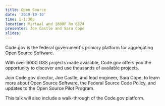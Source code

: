 ```yaml
---
title: Open Source
date: '2019-10-10'
time: 1-1:30p
location: Virtual and 1800F Rm 6324
presenter: Joe Castle and Sara Cope
slides:
---
```


Code.gov is the federal government's primary platform for aggregating Open Source Software.

With over 6000 OSS projects made available, Code.gov offers you the opportunity to discover and use thousands of available projects.

Join Code.gov director, Joe Castle, and lead engineer, Sara Cope, to learn more about Open Source Software, the Federal Source Code Policy, and updates to the Open Source Pilot Program.

This talk will also include a walk-through of the Code.gov platform.
